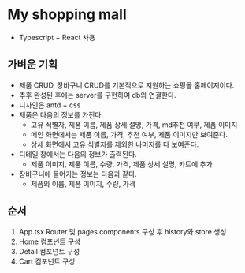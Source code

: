 # My shopping mall

- Typescript + React 사용

## 가벼운 기획

- 제품 CRUD, 장바구니 CRUD를 기본적으로 지원하는 쇼핑몰 홈페이지이다.
- 추후 완성된 후에는 server를 구현하여 db와 연결한다.
- 디자인은 antd + css
- 제품은 다음의 정보를 가진다.
  - 고유 식별자, 제품 이름, 제품 상세 설명, 가격, md추천 여부, 제품 이미지
  - 메인 화면에서는 제품 이름, 가격, 추천 여부, 제품 이미지만 보여준다.
  - 상세 화면에서 고유 식별자를 제외한 나머지를 다 보여준다.
- 디테일 창에서는 다음의 정보가 출력된다.
  - 제품 이미지, 제품 이름, 수량, 가격, 제품 상세 설명, 카트에 추가
- 장바구니에 들어가는 정보는 다음과 같다.
  - 제품의 이름, 제품 이미지, 수량, 가격

## 순서

1. App.tsx Router 및 pages components 구성 후 history와 store 생성
1. Home 컴포넌트 구성
1. Detail 컴포넌트 구성
1. Cart 컴포넌트 구성
